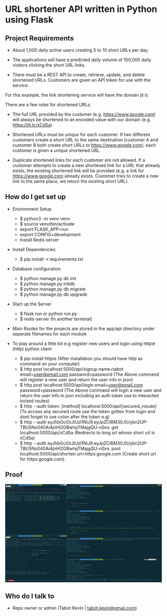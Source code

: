 # URL shortener API written in Python using Flask



Project Requirements
----------------------------

- About 1,000 daily active users creating 5 to 10 short URLs per day.

- The applications will have a predicted daily volume of 100,000 daily visitors clicking the short URL links.

- There must be a REST API to create, retrieve, update, and delete shortened URLs. Customers are given an API token for use with the service.

For this example, the link shortening service will have the domain jit.lc

There are a few rules for shortened URLs:

- The full URL provided by the customer (e.g. https://www.google.com) will always be shortened to an encoded value with our domain (e.g. https://jit.lc/xCd5a).

- Shortened URLs must be unique for each customer. If two different customers create a short URL to the same destination (customer A and customer B both create short URLs to https://www.google.com), each customer is given a unique shortened URL.

- Duplicate shortened links for each customer are not allowed. If a customer attempts to create a new shortened link for a URL that already exists, the existing shortened link will be provided (e.g. a link for https://www.google.com already exists. Customer tries to create a new link to the same place, we return the existing short URL).


How do I get set up
----------------------------

* Environment Setup
	- $ python3 -m venv venv
	- $ source venv/bin/activate
	- export FLASK_APP=run
	- export CONFIG=development
	- Install Redis server

* Install Dependencies
	- $ pip install -r requirements.txt

* Database configuration 
	- $ python manage.py db init 
	- $ python manage.py initdb 
	- $ python manage.py db migrate 
	- $ python manage.py db upgrade

* Start up the Server
	- $ flask run or python run.py
	- $ redis-server (In another terminal)

* Main Routes for the projects are stored in the app/api directory under seperate filenames for each module
* To play around a little bit e.g register new users and login using httpie (http) python client
	- $ pip install httpie (After installation you should have http as command on your computer)
	- $ http post localhost:5000/api/signup name=tabot  email=user@email.com password=password
	  (The Above command will register a new user and return the user info in json)
	- $ http post localhost:5000/api/login email=user@email.com password=password
	(The Above command will login a new user and return the user info in json including an auth token use to interacted locked routes)
	- $ http --auth token: [method] localhost:5000/api/[secured_rooute]
	(To access any secured route use the token gotten from login and dont forget to use colon after the token e.g)
	- $ http --auth eyJhbGciOiJIUzI1NiJ9.eyJpZCI6M30.0Uybn2UP-TBU5No040Ai4jnHl2GBwhpTMajgQU-n0xs: get localhost:5000/api/xCd5a (Redirects to long url whose short url is xCd5a)
	- $ http --auth eyJhbGciOiJIUzI1NiJ9.eyJpZCI6M30.0Uybn2UP-TBU5No040Ai4jnHl2GBwhpTMajgQU-n0xs: post localhost:5000/api/shorten url=https:google.com (Create short url for https:google.com)


Proof
----------------------------
![proof](proof/1.png)


Who do I talk to
----------------------------
* Repo owner or admin (Tabot Kevin | tabot.kevin@gmail.com)
